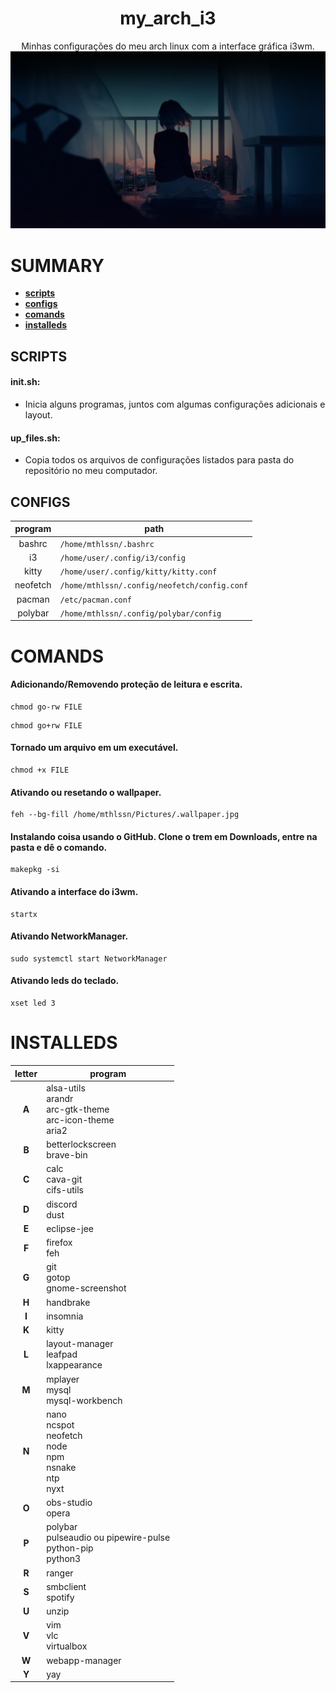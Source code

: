 <div align="center">
    <h1> my_arch_i3 </h1>
    Minhas configurações do meu arch linux com a interface gráfica i3wm.
    <img title="my wallpaper" alt="my wallpaper" src="wallpapers/wallpaper.jpg">
    
</div>


# SUMMARY

- [**scripts**](https://github.com/mthlssn/my_arch_i3#scripts)
- [**configs**](https://github.com/mthlssn/my_arch_i3#configs)
- [**comands**](https://github.com/mthlssn/my_arch_i3#comands)
- [**installeds**](https://github.com/mthlssn/my_arch_i3#installeds)

## SCRIPTS

#### init.sh: 
* Inicia alguns programas, juntos com algumas configurações adicionais e layout.

#### up_files.sh: 
* Copia todos os arquivos de configurações listados para pasta do repositório no meu computador.

## CONFIGS

| program | path |
| :---: | --- |
| bashrc | ``` /home/mthlssn/.bashrc ```|
| i3 | ``` /home/user/.config/i3/config ``` |
| kitty | ``` /home/user/.config/kitty/kitty.conf ``` |
| neofetch | ``` /home/mthlssn/.config/neofetch/config.conf ``` |
| pacman | ``` /etc/pacman.conf ``` |
| polybar | ``` /home/mthlssn/.config/polybar/config ``` |

# COMANDS

#### Adicionando/Removendo proteção de leitura e escrita.
```
chmod go-rw FILE
```

```
chmod go+rw FILE
```

#### Tornado um arquivo em um executável.
```
chmod +x FILE
```

#### Ativando ou resetando o wallpaper.
```
feh --bg-fill /home/mthlssn/Pictures/.wallpaper.jpg
```

#### Instalando coisa usando o GitHub. Clone o trem em Downloads, entre na pasta e dê o comando.
```
makepkg -si
```

#### Ativando a interface do i3wm.
```
startx
```

#### Ativando NetworkManager.
```
sudo systemctl start NetworkManager
```

#### Ativando leds do teclado.
```
xset led 3
```

# INSTALLEDS

| letter | program |
| :---: | --- |
| **A** | alsa-utils <br> arandr <br> arc-gtk-theme <br> arc-icon-theme <br> aria2 |
| **B** | betterlockscreen <br> brave-bin |
| **C** | calc <br> cava-git <br> cifs-utils |
| **D** | discord <br> dust |
| **E** | eclipse-jee |
| **F** | firefox <br> feh |
| **G** | git <br> gotop <br> gnome-screenshot|
| **H** | handbrake |
| **I** | insomnia |
| **K** | kitty |
| **L** | layout-manager <br> leafpad <br> lxappearance |
| **M** | mplayer <br> mysql <br> mysql-workbench |
| **N** | nano <br> ncspot <br> neofetch <br> node <br> npm <br> nsnake <br> ntp <br> nyxt |
| **O** | obs-studio <br> opera |
| **P** | polybar <br> pulseaudio ou pipewire-pulse <br> python-pip <br> python3|
| **R** | ranger |
| **S** | smbclient <br> spotify |
| **U** | unzip |
| **V** | vim <br> vlc <br> virtualbox |
| **W** | webapp-manager |
| **Y** | yay |

 